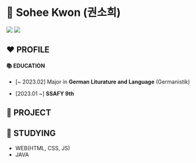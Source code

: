 # 🦎 Sohee Kwon (권소희)

<img src="https://img.shields.io/badge/PORTFOLIO-yellow?style=flat-square"/> <img src="https://img.shields.io/badge/khappy517%40gmail.com-black?style=flat-square&logo=Gmail&logoColor=white"/>



## ❤ PROFILE

#### 📚 EDUCATION

 - [~ 2023.02] Major in **German Liturature and Language** (Germanistik)

 - [2023.01 ~] **SSAFY 9th**

   

## 🧡 PROJECT



## 💛 STUDYING

- WEB(HTML, CSS, JS)
- JAVA

